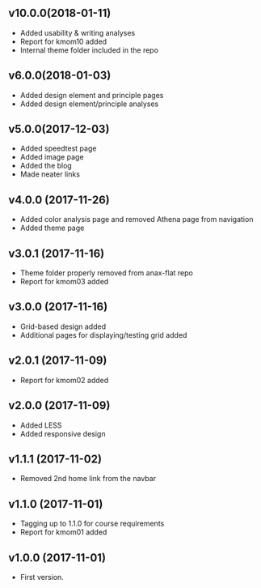 v10.0.0(2018-01-11)
---------------------------------------
* Added usability & writing analyses
* Report for kmom10 added
* Internal theme folder included in the repo

v6.0.0(2018-01-03)
---------------------------------------
* Added design element and principle pages
* Added design element/principle analyses

v5.0.0(2017-12-03)
---------------------------------------
* Added speedtest page
* Added image page
* Added the blog
* Made neater links

v4.0.0 (2017-11-26)
---------------------------------------
* Added color analysis page and removed Athena page from navigation
* Added theme page

v3.0.1 (2017-11-16)
---------------------------------------
* Theme folder properly removed from anax-flat repo
* Report for kmom03 added

v3.0.0 (2017-11-16)
---------------------------------------
* Grid-based design added
* Additional pages for displaying/testing grid added

v2.0.1 (2017-11-09)
---------------------------------------
* Report for kmom02 added

v2.0.0 (2017-11-09)
---------------------------------------
* Added LESS
* Added responsive design

v1.1.1 (2017-11-02)
---------------------------------------
* Removed 2nd home link from the navbar

v1.1.0 (2017-11-01)
---------------------------------------
* Tagging up to 1.1.0 for course requirements
* Report for kmom01 added

v1.0.0 (2017-11-01)
---------------------------------------
* First version.

